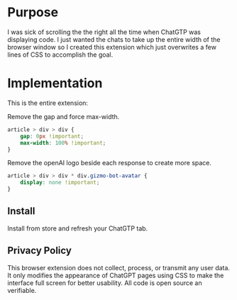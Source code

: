 # Purpose
I was sick of scrolling the the right all the time when ChatGTP was displaying code. I just wanted the chats to take up the entire width of the browser window so I created this extension which just overwrites a few lines of CSS to accomplish the goal.

# Implementation
This is the entire extension:

Remove the gap and force max-width.
```CSS
article > div > div {
	gap: 0px !important;
	max-width: 100% !important;
}

```

Remove the openAI logo beside each response to create more space.
```CSS
article > div > div * div.gizmo-bot-avatar {
	display: none !important;
}
```

## Install
Install from store and refresh your ChatGTP tab.

## Privacy Policy
This browser extension does not collect, process, or transmit any user data. It only modifies the appearance of ChatGPT pages using CSS to make the interface full screen for better usability. All code is open source an verifiable.
